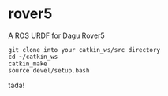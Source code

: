 # rover5
A ROS URDF for Dagu Rover5

    git clone into your catkin_ws/src directory
    cd ~/catkin_ws
    catkin_make
    source devel/setup.bash

tada!

